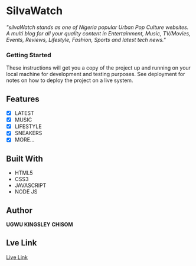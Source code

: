 # SilvaWatch

*"silvaWatch stands as one of Nigeria popular Urban Pop Culture websites. A multi blog for all your quality content in Entertainment, Music, TV/Movies, Events, Reviews, Lifestyle, Fashion, Sports and latest tech news."*

### Getting Started

These instructions will get you a copy of the project up and running on your local machine for development and testing purposes. See deployment for notes on how to deploy the project on a live system.

## Features

- [x] LATEST
- [x] MUSIC
- [x] LIFESTYLE
- [x] SNEAKERS
- [x] MORE...

## Built With

- HTML5
- CSS3
- JAVASCRIPT
- NODE JS

## Author

**UGWU KINGSLEY CHISOM**

## Lve Link
<a href="https://github.com/kingsleychino/2017002113_silvawatch">Live Link</a>

